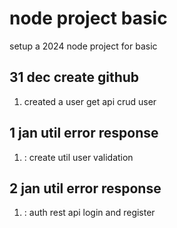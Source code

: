 # node project basic
setup a 2024 node project for basic

## 31 dec create github
1. created a user get api  crud user

## 1 jan util error response 
1. : create util user validation  

## 2 jan util error response 
1. : auth rest api login and register